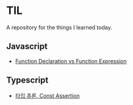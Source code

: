 # TIL
A repository for the things I learned today.

## Javascript
- [Function Declaration vs Function Expression](https://github.com/sudalqueen/TIL/blob/master/Javascript/Function%20Declaration%20vs%20Function%20Expression.md)

## Typescript
- [타입 추론, Const Assertion](https://github.com/sudalqueen/TIL/blob/master/Typescript/type%20deduction%20%26%20const%20assertion.md)